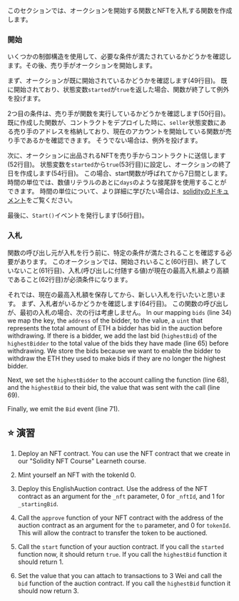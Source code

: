 このセクションでは、オークションを開始する関数とNFTを入札する関数を作成します。

### 開始

いくつかの制御構造を使用して、必要な条件が満たされているかどうかを確認します。その後、売り手がオークションを開始します。

まず、オークションが既に開始されているかどうかを確認します(49行目)。 既に開始されており、状態変数`started`が`true`を返した場合、関数が終了して例外を投げます。

2つ目の条件は、売り手が関数を実行しているかどうかを確認します(50行目)。 既に作成した関数が、コントラクトをデプロイした時に、`seller`状態変数にある売り手のアドレスを格納しており、現在のアカウントを開始している関数が売り手であるかを確認できます。 そうでない場合は、例外を投げます。

次に、オークションに出品されるNFTを売り手からコントラクトに送信します(52行目)。
状態変数を`started`から`true`(53行目)に設定し、オークションの終了日を作成します(54行目)。 この場合、start関数が呼ばれてから7日間とします。 時間の単位では、数値リテラルのあとに`days`のような接尾辞を使用することができます。 時間の単位について、より詳細に学びたい場合は、<a href="https://docs.soliditylang.org/en/latest/units-and-global-variables.html#time-units" target="_blank">solidityのドキュメント</a>をご覧ください。

最後に、`Start()`イベントを発行します(56行目)。

### 入札

関数の呼び出し元が入札を行う前に、特定の条件が満たされることを確認する必要があります。 このオークションでは、開始されいること(60行目)、終了していないこと(61行目)、入札(呼び出しに付随する値)が現在の最高入札額より高額であること(62行目)が必須条件になります。

それでは、現在の最高入札額を保存してから、新しい入札を行いたいと思います。
まず、入札者がいるかどうかを確認します(64行目)。 この関数の呼び出しが、最初の入札の場合、次の行は考慮しません。
In our mapping `bids` (line 34) we map the key, the `address` of the bidder, to the value, a `uint` that represents the total amount of ETH a bidder has bid in the auction before withdrawing.
If there is a bidder, we add the last bid (`highestBid`) of the `highestBidder` to the total value of the bids they have made (line 65) before withdrawing.
We store the bids because we want to enable the bidder to withdraw the ETH they used to make bids if they are no longer the highest bidder.

Next, we set the `highestBidder` to the account calling the function (line 68), and the `highestBid` to their bid, the value that was sent with the call (line 69).

Finally, we emit the `Bid` event (line 71).

## ⭐️ 演習

1. Deploy an NFT contract. You can use the NFT contract that we create in our "Solidity NFT Course" Learneth course.

2. Mint yourself an NFT with the tokenId 0.

3. Deploy this EnglishAuction contract. Use the address of the NFT contract as an argument for the `_nft` parameter, 0 for `_nftId`, and 1 for `_startingBid`.

4. Call the `approve` function of your NFT contract with the address of the auction contract as an argument for the `to` parameter, and 0 for `tokenId`. This will allow the contract to transfer the token to be auctioned.

5. Call the `start` function of your auction contract. If you call the `started` function now, it should return `true`. If you call the `highestBid` function it should return 1.

6. Set the value that you can attach to transactions to 3 Wei and call the `bid` function of the auction contract. If you call the `highestBid` function it should now return 3.